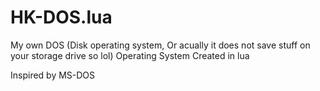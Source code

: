 # HK-DOS.lua
My own DOS (Disk operating system, Or acually it does not save stuff on your storage drive so lol) Operating System Created in lua

Inspired by MS-DOS
